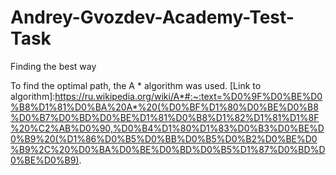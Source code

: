 # Andrey-Gvozdev-Academy-Test-Task
Finding the best way

To find the optimal path, the A * algorithm was used.
[Link to algorithm]:https://ru.wikipedia.org/wiki/A*#:~:text=%D0%9F%D0%BE%D0%B8%D1%81%D0%BA%20A*%20(%D0%BF%D1%80%D0%BE%D0%B8%D0%B7%D0%BD%D0%BE%D1%81%D0%B8%D1%82%D1%81%D1%8F%20%C2%AB%D0%90,%D0%B4%D1%80%D1%83%D0%B3%D0%BE%D0%B9%20(%D1%86%D0%B5%D0%BB%D0%B5%D0%B2%D0%BE%D0%B9%2C%20%D0%BA%D0%BE%D0%BD%D0%B5%D1%87%D0%BD%D0%BE%D0%B9).
